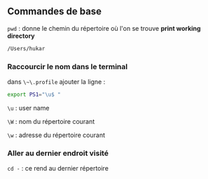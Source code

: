 ## Commandes de base

`pwd` : donne le chemin du répertoire où l'on se trouve **print working directory**

```bash
/Users/hukar
```

### Raccourcir le nom dans le terminal

dans `\~\.profile`  ajouter la ligne :

```bash
export PS1="\u$ "
```

`\u` : user name

`\W` : nom du répertoire courant

`\w` : adresse du répertoire courant 

### Aller au dernier endroit visité

`cd -` : ce rend au dernier répertoire